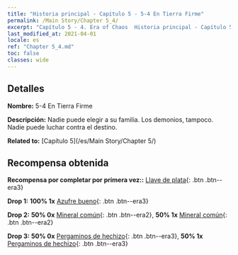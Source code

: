 ```yaml
---
title: "Historia principal - Capítulo 5 - 5-4 En Tierra Firme"
permalink: /Main Story/Chapter 5_4/
excerpt: "Capítulo 5 - 4. Era of Chaos  Historia principal - Capítulo 5_4. 5-4 En Tierra Firme"
last_modified_at: 2021-04-01
locale: es
ref: "Chapter 5_4.md"
toc: false
classes: wide
---
```


## Detalles

 **Nombre:** 5-4 En Tierra Firme

 **Descripción:** Nadie puede elegir a su familia. Los demonios, tampoco. Nadie puede luchar contra el destino.

 **Related to:** [Capítulo 5](/es/Main Story/Chapter 5/)

## Recompensa obtenida

 **Recompensa por completar por primera vez::** [Llave de plata](/es/Items/con_693/){: .btn .btn--era3}

 **Drop 1:** **100% 1x** [Azufre bueno](/es/Items/mat_15/){: .btn .btn--era3}

 **Drop 2:** **50% 0x** [Mineral común](/es/Items/mat_6/){: .btn .btn--era2}, **50% 1x** [Mineral común](/es/Items/mat_6/){: .btn .btn--era2}

 **Drop 3:** **50% 0x** [Pergaminos de hechizo](/es/Items/con_694/){: .btn .btn--era3}, **50% 1x** [Pergaminos de hechizo](/es/Items/con_694/){: .btn .btn--era3}

